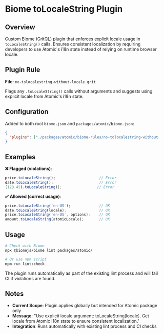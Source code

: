 # Biome toLocaleString Plugin

## Overview
Custom Biome (GritQL) plugin that enforces explicit locale usage in `toLocaleString()` calls. Ensures consistent localization by requiring developers to use Atomic's i18n state instead of relying on runtime browser locale.

## Plugin Rule
**File**: `no-tolocalestring-without-locale.grit`

Flags any `.toLocaleString()` calls without arguments and suggests using explicit locale from Atomic's i18n state.

## Configuration
Added to both root `biome.json` and `packages/atomic/biome.json`:
```json
{
  "plugins": ["./packages/atomic/biome-rules/no-tolocalestring-without-locale.grit"]
}
```

## Examples

**❌ Flagged (violations)**:
```typescript
price.toLocaleString();                    // Error
date.toLocaleString();                     // Error
(123.45).toLocaleString();                // Error
```

**✅ Allowed (correct usage)**:
```typescript
price.toLocaleString('en-US');             // OK
date.toLocaleString(locale);               // OK  
price.toLocaleString('en-US', options);    // OK
amount.toLocaleString(atomicLocale);       // OK
```

## Usage
```bash
# Check with Biome
npx @biomejs/biome lint packages/atomic/

# Or use npm script
npm run lint:check
```

The plugin runs automatically as part of the existing lint process and will fail CI if violations are found.

## Notes

- **Current Scope**: Plugin applies globally but intended for Atomic package only
- **Message**: "Use explicit locale argument: toLocaleString(locale). Get locale from Atomic i18n state to ensure consistent localization."
- **Integration**: Runs automatically with existing lint process and CI checks